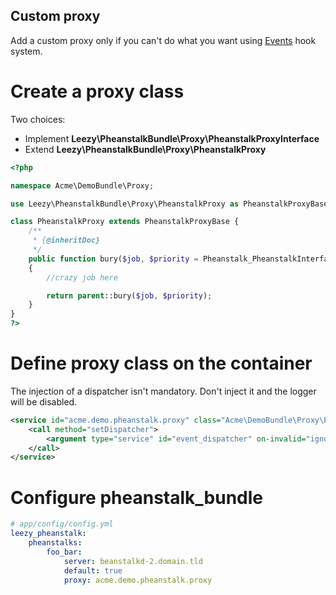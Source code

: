 ## Custom proxy

Add a custom proxy only if you can't do what you want using [Events](https://github.com/armetiz/LeezyPheanstalkBundle/blob/master/Resources/doc/4-events.md) hook system.

# Create a proxy class

Two choices: 
* Implement **Leezy\PheanstalkBundle\Proxy\PheanstalkProxyInterface**
* Extend **Leezy\PheanstalkBundle\Proxy\PheanstalkProxy**

```php
<?php

namespace Acme\DemoBundle\Proxy;

use Leezy\PheanstalkBundle\Proxy\PheanstalkProxy as PheanstalkProxyBase;

class PheanstalkProxy extends PheanstalkProxyBase {
    /**
     * {@inheritDoc}
     */
    public function bury($job, $priority = Pheanstalk_PheanstalkInterface::DEFAULT_PRIORITY)
    {
        //crazy job here

        return parent::bury($job, $priority);
    }
}
?>
```

# Define proxy class on the container

The injection of a dispatcher isn't mandatory. Don't inject it and the logger will be disabled.

```xml
<service id="acme.demo.pheanstalk.proxy" class="Acme\DemoBundle\Proxy\PheanstalkProxy">
    <call method="setDispatcher">
        <argument type="service" id="event_dispatcher" on-invalid="ignore"/>
    </call>
</service>
```

# Configure pheanstalk_bundle

``` yaml
# app/config/config.yml
leezy_pheanstalk:
    pheanstalks:
        foo_bar:
            server: beanstalkd-2.domain.tld
            default: true
            proxy: acme.demo.pheanstalk.proxy
```
